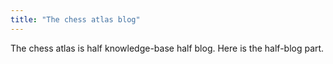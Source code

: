 ```yaml
---
title: "The chess atlas blog"
---
```


The chess atlas is half knowledge-base half blog. Here is the half-blog part.